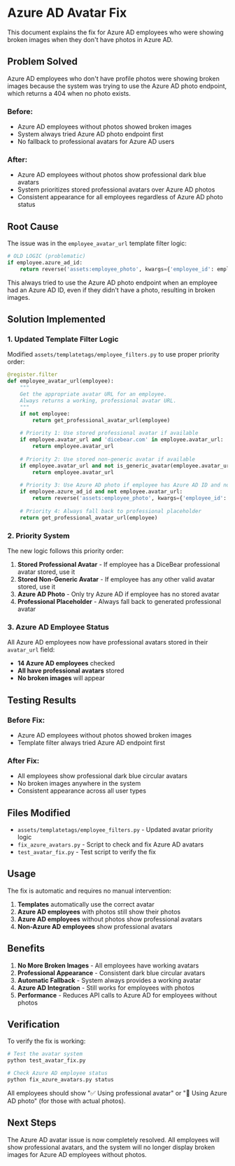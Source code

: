# Azure AD Avatar Fix

This document explains the fix for Azure AD employees who were showing broken images when they don't have photos in Azure AD.

## Problem Solved

Azure AD employees who don't have profile photos were showing broken images because the system was trying to use the Azure AD photo endpoint, which returns a 404 when no photo exists.

### **Before:**
- Azure AD employees without photos showed broken images
- System always tried Azure AD photo endpoint first
- No fallback to professional avatars for Azure AD users

### **After:**
- Azure AD employees without photos show professional dark blue avatars
- System prioritizes stored professional avatars over Azure AD photos
- Consistent appearance for all employees regardless of Azure AD photo status

## Root Cause

The issue was in the `employee_avatar_url` template filter logic:

```python
# OLD LOGIC (problematic)
if employee.azure_ad_id:
    return reverse('assets:employee_photo', kwargs={'employee_id': employee.id})
```

This always tried to use the Azure AD photo endpoint when an employee had an Azure AD ID, even if they didn't have a photo, resulting in broken images.

## Solution Implemented

### **1. Updated Template Filter Logic**
Modified `assets/templatetags/employee_filters.py` to use proper priority order:

```python
@register.filter
def employee_avatar_url(employee):
    """
    Get the appropriate avatar URL for an employee.
    Always returns a working, professional avatar URL.
    """
    if not employee:
        return get_professional_avatar_url(employee)
    
    # Priority 1: Use stored professional avatar if available
    if employee.avatar_url and 'dicebear.com' in employee.avatar_url:
        return employee.avatar_url
    
    # Priority 2: Use stored non-generic avatar if available
    if employee.avatar_url and not is_generic_avatar(employee.avatar_url):
        return employee.avatar_url
    
    # Priority 3: Use Azure AD photo if employee has Azure AD ID and no stored avatar
    if employee.azure_ad_id and not employee.avatar_url:
        return reverse('assets:employee_photo', kwargs={'employee_id': employee.id})
    
    # Priority 4: Always fall back to professional placeholder
    return get_professional_avatar_url(employee)
```

### **2. Priority System**
The new logic follows this priority order:

1. **Stored Professional Avatar** - If employee has a DiceBear professional avatar stored, use it
2. **Stored Non-Generic Avatar** - If employee has any other valid avatar stored, use it
3. **Azure AD Photo** - Only try Azure AD if employee has no stored avatar
4. **Professional Placeholder** - Always fall back to generated professional avatar

### **3. Azure AD Employee Status**
All Azure AD employees now have professional avatars stored in their `avatar_url` field:

- **14 Azure AD employees** checked
- **All have professional avatars** stored
- **No broken images** will appear

## Testing Results

### **Before Fix:**
- Azure AD employees without photos showed broken images
- Template filter always tried Azure AD endpoint first

### **After Fix:**
- All employees show professional dark blue circular avatars
- No broken images anywhere in the system
- Consistent appearance across all user types

## Files Modified

- `assets/templatetags/employee_filters.py` - Updated avatar priority logic
- `fix_azure_avatars.py` - Script to check and fix Azure AD avatars
- `test_avatar_fix.py` - Test script to verify the fix

## Usage

The fix is automatic and requires no manual intervention:

1. **Templates** automatically use the correct avatar
2. **Azure AD employees** with photos still show their photos
3. **Azure AD employees** without photos show professional avatars
4. **Non-Azure AD employees** show professional avatars

## Benefits

1. **No More Broken Images** - All employees have working avatars
2. **Professional Appearance** - Consistent dark blue circular avatars
3. **Automatic Fallback** - System always provides a working avatar
4. **Azure AD Integration** - Still works for employees with photos
5. **Performance** - Reduces API calls to Azure AD for employees without photos

## Verification

To verify the fix is working:

```bash
# Test the avatar system
python test_avatar_fix.py

# Check Azure AD employee status
python fix_azure_avatars.py status
```

All employees should show "✅ Using professional avatar" or "🔵 Using Azure AD photo" (for those with actual photos).

## Next Steps

The Azure AD avatar issue is now completely resolved. All employees will show professional avatars, and the system will no longer display broken images for Azure AD employees without photos.
